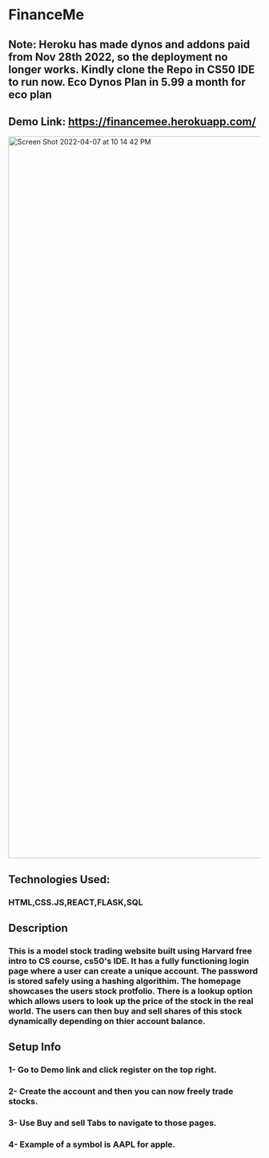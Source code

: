 # FinanceMe
## Note: Heroku has made dynos and addons paid from Nov 28th 2022, so the deployment no longer works. Kindly clone the Repo in CS50 IDE to run now. Eco Dynos Plan in 5.99 a month for eco plan
## Demo Link: https://financemee.herokuapp.com/

<img width="1440" alt="Screen Shot 2022-04-07 at 10 14 42 PM" src="https://user-images.githubusercontent.com/62463648/162350064-466b0111-e168-43cc-a516-7f48628790ef.png">

## Technologies Used:
### HTML,CSS.JS,REACT,FLASK,SQL
## Description
### This is a model stock trading website built using Harvard free intro to CS course, cs50's IDE. It has a fully functioning login page where a user can create a unique account. The password is stored safely using a hashing algorithim. The homepage showcases the users stock protfolio. There is a lookup option which allows users to look up the price of the stock in the real world. The users can then buy and sell shares of this stock dynamically depending on thier account balance.

## Setup Info
### 1- Go to Demo link and click register on the top right.
### 2- Create the account and then you can now freely trade stocks.
### 3- Use Buy and sell Tabs to navigate to those pages.
### 4- Example of a symbol is AAPL for apple.

